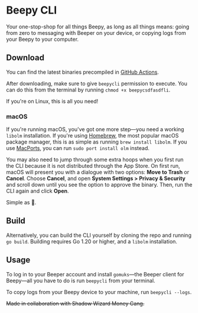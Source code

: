 # Beepy CLI
Your one-stop-shop for all things Beepy, as long as all things means:
going from zero to messaging with Beeper on your device, or copying logs
from your Beepy to your computer.

## Download
You can find the latest binaries precompiled in [GitHub Actions].

After downloading, make sure to give `beepycli` permission to execute.
You can do this from the terminal by running `chmod +x beepycsdfasdfli`.

If you're on Linux, this is all you need!

### macOS
If you're running macOS, you've got one more step—you need a working
`libolm` installation. If you're using [Homebrew], the most popular
macOS package manager, this is as simple as running `brew install
libolm`. If you use [MacPorts], you can run `sudo port install olm`
instead.

You may also need to jump through some extra hoops when you first run
the CLI because it is not distributed through the App Store. On first
run, macOS will present you with a dialogue with two options: **Move to
Trash** or **Cancel**. Choose **Cancel**, and open **System Settings >
Privacy & Security** and scroll down until you see the option to approve
the binary. Then, run the CLI again and click **Open**.

Simple as 🥧.

## Build
Alternatively, you can build the CLI yourself by cloning the repo and
running `go build`. Building requires Go 1.20 or higher, and a `libolm`
installation.

## Usage
To log in to your Beeper account and install `gomuks`—the Beeper client
for Beepy—all you have to do is run `beepycli` from your terminal.

To copy logs from your Beepy device to your machine, run `beepycli
--logs`.

~~Made in collaboration with Shadow Wizard Money Gang.~~

[GitHub Actions]: https://github.com/beeper/beepycli/actions
[Homebrew]: https://brew.sh
[MacPorts]: https://www.macports.org
